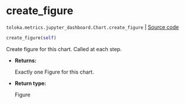 # create_figure
`toloka.metrics.jupyter_dashboard.Chart.create_figure` | [Source code](https://github.com/Toloka/toloka-kit/blob/v1.1.1/src/metrics/jupyter_dashboard.py#L136)

```python
create_figure(self)
```

Create figure for this chart. Called at each step.


* **Returns:**

  Exactly one Figure for this chart.

* **Return type:**

  Figure
